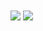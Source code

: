 <img align="center" src="https://github-readme-stats.anuraghazra1.vercel.app/api/top-langs/?username=sizumita&theme=nightowl" />

<img align="center" src="https://github-readme-stats.vercel.app/api?username=Nich87&show_icons=true&theme=nightowl&count_private=true" />
<!--
**Nich87/Nich87** is a ✨ _special_ ✨ repository because its `README.md` (this file) appears on your GitHub profile.

Here are some ideas to get you started:

- 🔭 I’m currently working on ...
- 🌱 I’m currently learning ...
- 👯 I’m looking to collaborate on ...
- 🤔 I’m looking for help with ...
- 💬 Ask me about ...
- 📫 How to reach me: ...
- 😄 Pronouns: ...
- ⚡ Fun fact: ...
-->
